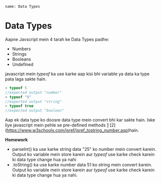 ```ngMeta
name: Data Types
```

# Data Types

Aapne Javscript mein 4 tarah ke Data Types padhe:

* Numbers
* Strings
* Booleans
* Undefined

javascript mein *typeof* ka use karke aap kisi bhi variable ya data ka type pata laga sakte hain.

```javascript
> typeof 5
//expected output "number"
> typeof "5"
//expected output "string"
> typeof true
//expected output "boolean"
```

Aap ek data type ko doosre data type mein convert bhi kar sakte hain. Iske liye javascript mein pehle se pre-defined methods [1](https://www.w3schools.com/jsref/jsref_parseint.asp) [2] (https://www.w3schools.com/jsref/jsref_tostring_number.asp)hain.


**Homework**

- parseInt() ka use karke string data "25" ko number mein convert karein. Output ko variable mein store karein aur *typeof* use karke check karein ki data type change hua ya nahi
- .toString() ka use karke number data 51 ko string mein convert karein. Output ko variable mein store karein aur *typeof* use karke check karein ki data type change hua ya nahi.
